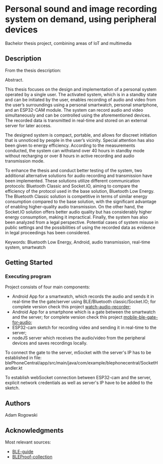 # Personal sound and image recording system on demand, using peripheral devices

Bachelor thesis project, combining areas of IoT and multimedia

## Description

From the thesis description:

Abstract.

This thesis focuses on the design and implementation of a personal system operated by a single user. The activated system, which is in a standby state and can be initiated by the user, enables recording of audio and video from the user’s surroundings using a personal smartwatch, personal smartphone, and an ESP32-CAM module. The system can record audio and video simultaneously and can be controlled using the aforementioned devices. The recorded data is transmitted in real-time and stored on an external server for later access.

The designed system is compact, portable, and allows for discreet initiation that is unnoticed by people in the user’s vicinity. Special attention has also been given to energy efficiency. According to the measurements conducted, the system can withstand over 40 hours in standby mode without recharging or over 8 hours in active recording and audio transmission mode.

To enhance the thesis and conduct better testing of the system, two additional alternative solutions for audio recording and transmission have been implemented. These solutions utilize different communication protocols: Bluetooth Classic and Socket.IO, aiming to compare the efficiency of the protocol used in the base solution, Bluetooth Low Energy. The Bluetooth Classic solution is competitive in terms of similar energy consumption compared to the base solution, with the significant advantage of enabling higher-quality audio transmission. On the other hand, the Socket.IO solution offers better audio quality but has considerably higher energy consumption, making it impractical.
Finally, the system has also been analyzed from a legal perspective. Potential cases of system misuse in public settings and the possibilities of using the recorded data as evidence in legal proceedings has been considered.

Keywords: Bluetooth Low Energy, Android, audio transmission, real-time system, smartwatch

## Getting Started

### Executing program

Project consists of four main components:

- Android App for a smartwatch, which records the audio and sends it in real-time the the gate/server using BLE/Bluetooth classic/Socket.IO; for complete version check this project [watch-audio-recorder](https://github.com/AdamRogowski/watch-audio-recorder);
- Android App for a smartphone which is a gate between the smartwatch and the server; for complete version check this project [mobile-ble-gate-for-audio](https://github.com/AdamRogowski/mobile-ble-gate-for-audio);
- ESP32-cam sketch for recording video and sending it in real-time to the server;
- nodeJS server which receives the audio/video from the peripheral devices and saves recordings locally.

To connect the gate to the server, mSocket with the server's IP has to be established in file: blePhoneCentral/app/src/main/java/com/example/blephonecentral/SocketHandler.kt

To establish webSocket connection between ESP32-cam and the server, explicit network credentials as well as server's IP have to be added to the sketch.

## Authors

Adam Rogowski

## Acknowledgments

Most relevant sources:

- [BLE-guide](https://punchthrough.com/android-ble-guide/)
- [BLEProof-collection](https://github.com/alexanderlavrushko/BLEProof-collection)
